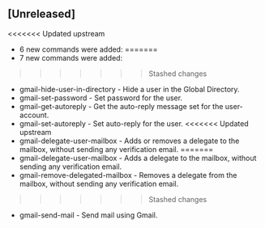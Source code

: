 ## [Unreleased]

<<<<<<< Updated upstream
- 6 new commands were added:
=======
- 7 new commands were added:
>>>>>>> Stashed changes
  - gmail-hide-user-in-directory - Hide a user in the Global Directory.
  - gmail-set-password - Set password for the user.
  - gmail-get-autoreply - Get the auto-reply message set for the user-account.
  - gmail-set-autoreply - Set auto-reply for the user.
<<<<<<< Updated upstream
  - gmail-delegate-user-mailbox - Adds or removes a delegate to the mailbox, without sending any verification email.
=======
  - gmail-delegate-user-mailbox - Adds a delegate to the mailbox, without sending any verification email.
  - gmail-remove-delegated-mailbox - Removes a delegate from the mailbox, without sending any verification email.
>>>>>>> Stashed changes
  - gmail-send-mail - Send mail using Gmail.

